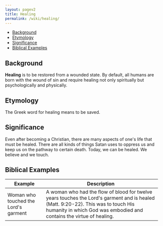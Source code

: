 ```yaml
---
layout: pagev2
title: Healing
permalink: /wiki/healing/
---
```

- [Background](#background)
- [Etymology](#etymology)
- [Significance](#significance)
- [Biblical Examples](#biblical-examples)

## Background

**Healing** is to be restored from a wounded state. By default, all humans are born with the wound of sin and require healing not only spiritually but psychologically and physically. 

## Etymology

The Greek word for healing means to be saved.

## Significance

Even after becoming a Christian, there are many aspects of one's life that must be healed. There are all kinds of things Satan uses to oppress us and keep us on the pathway to certain death. Today, we can be healed. We believe and we touch. 

## Biblical Examples

| Example | Description |
| --- | --- |
| Woman who touched the Lord's garment | A woman who had the flow of blood for twelve years touches the Lord's garment and is healed (Matt. 9:20-22). This was to touch His humanity in which God was embodied and contains the virtue of healing. |